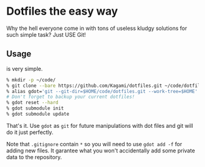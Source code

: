# Dotfiles the easy way

Why the hell everyone come in with tons of useless kludgy solutions for such simple task? Just USE Git!

## Usage

is very simple.

```sh
% mkdir -p ~/code/
% git clone --bare https://github.com/Kagami/dotfiles.git ~/code/dotfiles.git
% alias gdot='git --git-dir=$HOME/code/dotfiles.git --work-tree=$HOME'
# Don't forget to backup your current dotfiles!
% gdot reset --hard
% gdot submodule init
% gdot submodule update
```

That's it. Use `gdot` as `git` for future manipulations with dot files and git will do it just perfectly.

Note that `.gitignore` contain `*` so you will need to use `gdot add -f` for adding new files. It garantee what you won't accidentally add some private data to the repository.
